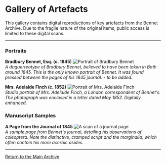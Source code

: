# Gallery of Artefacts

This gallery contains digital reproductions of key artefacts from the Bennet Archive. Due to the fragile nature of the original items, public access is limited to these digital scans.

---

### Portraits

**Bradbury Bennet, Esq. (c. 1845)**
![Portrait of Bradbury Bennet](assets/images/bennet_portrait.png)  
*A daguerreotype of Bradbury Bennet, believed to have been taken in Bath around 1845. This is the only known portrait of Bennet. It was found pressed between the pages of his 1845 journal. - to be added.*

**Mrs. Adelaide Finch (c. 1852)**
![Portrait of Mrs. Adelaide Finch](assets/images/finch_portrait.png)  
*Studio portrait of Mrs. Adelaide Finch, a London correspondent of Bennet's. The photograph was enclosed in a letter dated May 1852. Digitally enhanced.*


### Manuscript Samples

**A Page from the Journal of 1845**
![A scan of a journal page](assets/images/journal_sample_1845.png)  
*A sample page from Bennet's journal, detailing his observations of coleoptera. Note the distinctive, cramped script and the marginalia, which often contain his more acerbic asides.*

---
[Return to the Main Archive](index.md)
